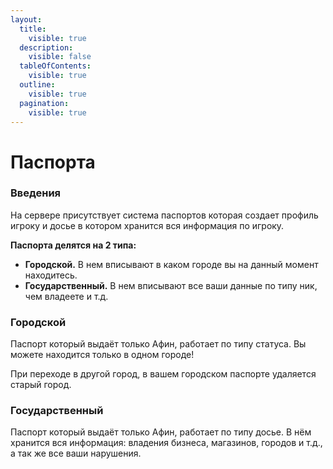 ```yaml
---
layout:
  title:
    visible: true
  description:
    visible: false
  tableOfContents:
    visible: true
  outline:
    visible: true
  pagination:
    visible: true
---
```


# Паспорта

### Введения

На сервере присутствует система паспортов которая создает профиль игроку и досье в котором хранится вся информация по игроку.

**Паспорта делятся на 2 типа:**

* **Городской.** В нем вписывают в каком городе вы на данный момент находитесь.
* **Государственный.** В нем вписывают все ваши данные по типу ник, чем владеете и т.д.

### Городской

Паспорт который выдаёт только Афин, работает по типу статуса. Вы можете находится только в одном городе!

При переходе в другой город, в вашем городском паспорте удаляется старый город.

### **Государственный**

Паспорт который выдаёт только Афин, работает по типу досье. В нём хранится вся информация: владения бизнеса, магазинов, городов и т.д., а так же все ваши нарушения.

